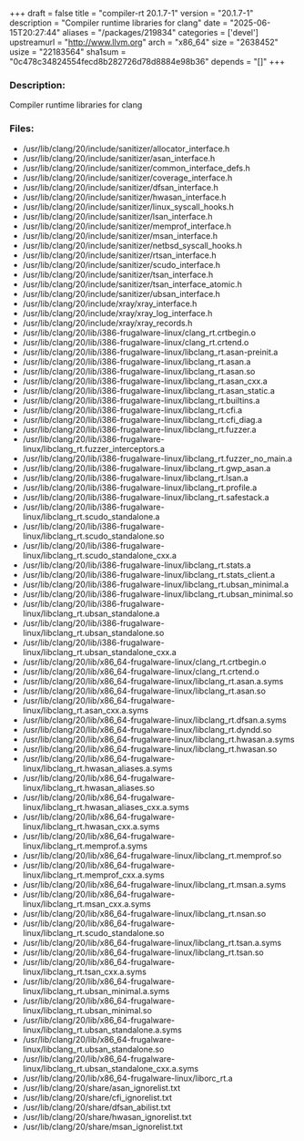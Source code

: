 +++
draft = false
title = "compiler-rt 20.1.7-1"
version = "20.1.7-1"
description = "Compiler runtime libraries for clang"
date = "2025-06-15T20:27:44"
aliases = "/packages/219834"
categories = ['devel']
upstreamurl = "http://www.llvm.org"
arch = "x86_64"
size = "2638452"
usize = "22183564"
sha1sum = "0c478c34824554fecd8b282726d78d8884e98b36"
depends = "[]"
+++
### Description: 
Compiler runtime libraries for clang

### Files: 
* /usr/lib/clang/20/include/sanitizer/allocator_interface.h
* /usr/lib/clang/20/include/sanitizer/asan_interface.h
* /usr/lib/clang/20/include/sanitizer/common_interface_defs.h
* /usr/lib/clang/20/include/sanitizer/coverage_interface.h
* /usr/lib/clang/20/include/sanitizer/dfsan_interface.h
* /usr/lib/clang/20/include/sanitizer/hwasan_interface.h
* /usr/lib/clang/20/include/sanitizer/linux_syscall_hooks.h
* /usr/lib/clang/20/include/sanitizer/lsan_interface.h
* /usr/lib/clang/20/include/sanitizer/memprof_interface.h
* /usr/lib/clang/20/include/sanitizer/msan_interface.h
* /usr/lib/clang/20/include/sanitizer/netbsd_syscall_hooks.h
* /usr/lib/clang/20/include/sanitizer/rtsan_interface.h
* /usr/lib/clang/20/include/sanitizer/scudo_interface.h
* /usr/lib/clang/20/include/sanitizer/tsan_interface.h
* /usr/lib/clang/20/include/sanitizer/tsan_interface_atomic.h
* /usr/lib/clang/20/include/sanitizer/ubsan_interface.h
* /usr/lib/clang/20/include/xray/xray_interface.h
* /usr/lib/clang/20/include/xray/xray_log_interface.h
* /usr/lib/clang/20/include/xray/xray_records.h
* /usr/lib/clang/20/lib/i386-frugalware-linux/clang_rt.crtbegin.o
* /usr/lib/clang/20/lib/i386-frugalware-linux/clang_rt.crtend.o
* /usr/lib/clang/20/lib/i386-frugalware-linux/libclang_rt.asan-preinit.a
* /usr/lib/clang/20/lib/i386-frugalware-linux/libclang_rt.asan.a
* /usr/lib/clang/20/lib/i386-frugalware-linux/libclang_rt.asan.so
* /usr/lib/clang/20/lib/i386-frugalware-linux/libclang_rt.asan_cxx.a
* /usr/lib/clang/20/lib/i386-frugalware-linux/libclang_rt.asan_static.a
* /usr/lib/clang/20/lib/i386-frugalware-linux/libclang_rt.builtins.a
* /usr/lib/clang/20/lib/i386-frugalware-linux/libclang_rt.cfi.a
* /usr/lib/clang/20/lib/i386-frugalware-linux/libclang_rt.cfi_diag.a
* /usr/lib/clang/20/lib/i386-frugalware-linux/libclang_rt.fuzzer.a
* /usr/lib/clang/20/lib/i386-frugalware-linux/libclang_rt.fuzzer_interceptors.a
* /usr/lib/clang/20/lib/i386-frugalware-linux/libclang_rt.fuzzer_no_main.a
* /usr/lib/clang/20/lib/i386-frugalware-linux/libclang_rt.gwp_asan.a
* /usr/lib/clang/20/lib/i386-frugalware-linux/libclang_rt.lsan.a
* /usr/lib/clang/20/lib/i386-frugalware-linux/libclang_rt.profile.a
* /usr/lib/clang/20/lib/i386-frugalware-linux/libclang_rt.safestack.a
* /usr/lib/clang/20/lib/i386-frugalware-linux/libclang_rt.scudo_standalone.a
* /usr/lib/clang/20/lib/i386-frugalware-linux/libclang_rt.scudo_standalone.so
* /usr/lib/clang/20/lib/i386-frugalware-linux/libclang_rt.scudo_standalone_cxx.a
* /usr/lib/clang/20/lib/i386-frugalware-linux/libclang_rt.stats.a
* /usr/lib/clang/20/lib/i386-frugalware-linux/libclang_rt.stats_client.a
* /usr/lib/clang/20/lib/i386-frugalware-linux/libclang_rt.ubsan_minimal.a
* /usr/lib/clang/20/lib/i386-frugalware-linux/libclang_rt.ubsan_minimal.so
* /usr/lib/clang/20/lib/i386-frugalware-linux/libclang_rt.ubsan_standalone.a
* /usr/lib/clang/20/lib/i386-frugalware-linux/libclang_rt.ubsan_standalone.so
* /usr/lib/clang/20/lib/i386-frugalware-linux/libclang_rt.ubsan_standalone_cxx.a
* /usr/lib/clang/20/lib/x86_64-frugalware-linux/clang_rt.crtbegin.o
* /usr/lib/clang/20/lib/x86_64-frugalware-linux/clang_rt.crtend.o
* /usr/lib/clang/20/lib/x86_64-frugalware-linux/libclang_rt.asan.a.syms
* /usr/lib/clang/20/lib/x86_64-frugalware-linux/libclang_rt.asan.so
* /usr/lib/clang/20/lib/x86_64-frugalware-linux/libclang_rt.asan_cxx.a.syms
* /usr/lib/clang/20/lib/x86_64-frugalware-linux/libclang_rt.dfsan.a.syms
* /usr/lib/clang/20/lib/x86_64-frugalware-linux/libclang_rt.dyndd.so
* /usr/lib/clang/20/lib/x86_64-frugalware-linux/libclang_rt.hwasan.a.syms
* /usr/lib/clang/20/lib/x86_64-frugalware-linux/libclang_rt.hwasan.so
* /usr/lib/clang/20/lib/x86_64-frugalware-linux/libclang_rt.hwasan_aliases.a.syms
* /usr/lib/clang/20/lib/x86_64-frugalware-linux/libclang_rt.hwasan_aliases.so
* /usr/lib/clang/20/lib/x86_64-frugalware-linux/libclang_rt.hwasan_aliases_cxx.a.syms
* /usr/lib/clang/20/lib/x86_64-frugalware-linux/libclang_rt.hwasan_cxx.a.syms
* /usr/lib/clang/20/lib/x86_64-frugalware-linux/libclang_rt.memprof.a.syms
* /usr/lib/clang/20/lib/x86_64-frugalware-linux/libclang_rt.memprof.so
* /usr/lib/clang/20/lib/x86_64-frugalware-linux/libclang_rt.memprof_cxx.a.syms
* /usr/lib/clang/20/lib/x86_64-frugalware-linux/libclang_rt.msan.a.syms
* /usr/lib/clang/20/lib/x86_64-frugalware-linux/libclang_rt.msan_cxx.a.syms
* /usr/lib/clang/20/lib/x86_64-frugalware-linux/libclang_rt.nsan.so
* /usr/lib/clang/20/lib/x86_64-frugalware-linux/libclang_rt.scudo_standalone.so
* /usr/lib/clang/20/lib/x86_64-frugalware-linux/libclang_rt.tsan.a.syms
* /usr/lib/clang/20/lib/x86_64-frugalware-linux/libclang_rt.tsan.so
* /usr/lib/clang/20/lib/x86_64-frugalware-linux/libclang_rt.tsan_cxx.a.syms
* /usr/lib/clang/20/lib/x86_64-frugalware-linux/libclang_rt.ubsan_minimal.a.syms
* /usr/lib/clang/20/lib/x86_64-frugalware-linux/libclang_rt.ubsan_minimal.so
* /usr/lib/clang/20/lib/x86_64-frugalware-linux/libclang_rt.ubsan_standalone.a.syms
* /usr/lib/clang/20/lib/x86_64-frugalware-linux/libclang_rt.ubsan_standalone.so
* /usr/lib/clang/20/lib/x86_64-frugalware-linux/libclang_rt.ubsan_standalone_cxx.a.syms
* /usr/lib/clang/20/lib/x86_64-frugalware-linux/liborc_rt.a
* /usr/lib/clang/20/share/asan_ignorelist.txt
* /usr/lib/clang/20/share/cfi_ignorelist.txt
* /usr/lib/clang/20/share/dfsan_abilist.txt
* /usr/lib/clang/20/share/hwasan_ignorelist.txt
* /usr/lib/clang/20/share/msan_ignorelist.txt

